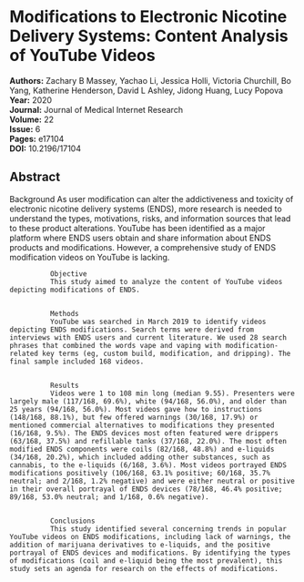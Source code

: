 # Modifications to Electronic Nicotine Delivery Systems: Content Analysis of YouTube Videos

**Authors:** Zachary B Massey, Yachao Li, Jessica Holli, Victoria Churchill, Bo Yang, Katherine Henderson, David L Ashley, Jidong Huang, Lucy Popova  
**Year:** 2020  
**Journal:** Journal of Medical Internet Research  
**Volume:** 22  
**Issue:** 6  
**Pages:** e17104  
**DOI:** 10.2196/17104  

## Abstract
Background
              As user modification can alter the addictiveness and toxicity of electronic nicotine delivery systems (ENDS), more research is needed to understand the types, motivations, risks, and information sources that lead to these product alterations. YouTube has been identified as a major platform where ENDS users obtain and share information about ENDS products and modifications. However, a comprehensive study of ENDS modification videos on YouTube is lacking.
            
            
              Objective
              This study aimed to analyze the content of YouTube videos depicting modifications of ENDS.
            
            
              Methods
              YouTube was searched in March 2019 to identify videos depicting ENDS modifications. Search terms were derived from interviews with ENDS users and current literature. We used 28 search phrases that combined the words vape and vaping with modification-related key terms (eg, custom build, modification, and dripping). The final sample included 168 videos.
            
            
              Results
              Videos were 1 to 108 min long (median 9.55). Presenters were largely male (117/168, 69.6%), white (94/168, 56.0%), and older than 25 years (94/168, 56.0%). Most videos gave how to instructions (148/168, 88.1%), but few offered warnings (30/168, 17.9%) or mentioned commercial alternatives to modifications they presented (16/168, 9.5%). The ENDS devices most often featured were drippers (63/168, 37.5%) and refillable tanks (37/168, 22.0%). The most often modified ENDS components were coils (82/168, 48.8%) and e-liquids (34/168, 20.2%), which included adding other substances, such as cannabis, to the e-liquids (6/168, 3.6%). Most videos portrayed ENDS modifications positively (106/168, 63.1% positive; 60/168, 35.7% neutral; and 2/168, 1.2% negative) and were either neutral or positive in their overall portrayal of ENDS devices (78/168, 46.4% positive; 89/168, 53.0% neutral; and 1/168, 0.6% negative).
            
            
              Conclusions
              This study identified several concerning trends in popular YouTube videos on ENDS modifications, including lack of warnings, the addition of marijuana derivatives to e-liquids, and the positive portrayal of ENDS devices and modifications. By identifying the types of modifications (coil and e-liquid being the most prevalent), this study sets an agenda for research on the effects of modifications.

